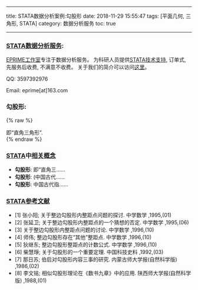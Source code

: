
---
title: STATA数据分析案例:勾股形
date: 2018-11-29 15:55:47
tags: [平面几何, 三角形, STATA]
category: 数据分析服务
toc: true

---



<span></span>
<!-- more -->

### [STATA](/tags/STATA/)[数据分析服务](/categories/数据分析服务/):
[EPRIME工作室](http://eprime.cn/)专注于数据分析服务。
为科研人员提供[STATA技术支持](http://eprime.cn/2018/08/18/EPRIME工作室STATA代做服务详情/), 订单式, 先服务后收费, 不满意不收费。
关于我们的简介可以访问[这里](http://eprime.cn/2018/08/17/关于EPRIME工作室/)。

QQ: 3597392976

Email: eprime[at]163.com



### 勾股形:

{% raw %}
<div class="p1">即“直角三角形”.</div>
{% endraw %}



### [STATA](/tags/STATA/)中[相关概念](/categories/数据分析服务)

- **勾股形**: 即“直角三......
- **勾股形**: (中国古代......
- **勾股形**: 中国古代指......


### [STATA](/tags/STATA/)[参考文献](/categories/数据分析服务/)

- [1]  张小阳; 关于整边勾股形内整距点问题的探讨. 中学数学 ,1995,(01)
- [2]  张延卫; 关于整边勾股形内整距点的一个猜想的否定. 中学数学 ,1995,(06)
- [3]   关于整边勾股形内整距点问题的讨论. 中学数学 ,1996,(10)
- [4]  师伟; 整边勾股形存在“其他”整距点. 中学数学 ,1996,(10)
- [5]  狄继东; 整边勾股形整距点的计数公式. 中学数学 ,1996,(10)
- [6]  柴慧琤; 关于勾股形的一个重要定理. 中国科技史料 ,1992,(03)
- [7]  那日苏; 伯启对勾股形内容三事的研究. 内蒙古师大学报(自然科学版) ,1986,(02)
- [8]  李文铭; 相似勾股形理论在《数书九章》中的应用. 陕西师大学报(自然科学版) ,1988,(01)



